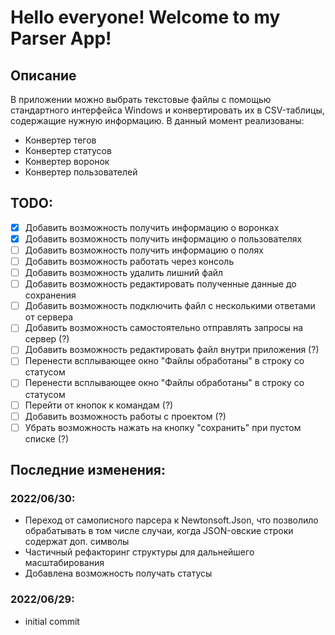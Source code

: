 # Hello everyone! Welcome to my Parser App!

## Описание
В приложении можно выбрать текстовые файлы с помощью стандартного интерфейса Windows и конвертировать их в CSV-таблицы, содержащие нужную информацию.
В данный момент реализованы:
- Конвертер тегов
- Конвертер статусов
- Конвертер воронок
- Конвертер пользователей

## TODO:
- [x] Добавить возможность получить информацию о воронках
- [x] Добавить возможность получить информацию о пользователях
- [ ] Добавить возможность получить информацию о полях
- [ ] Добавить возможность работать через консоль
- [ ] Добавить возможность удалить лишний файл
- [ ] Добавить возможность редактировать полученные данные до сохранения
- [ ] Добавить возможность подключить файл с несколькими ответами от сервера
- [ ] Добавить возможность самостоятельно отправлять запросы на сервер (?)
- [ ] Добавить возможность редактировать файл внутри приложения (?)
- [ ] Перенести всплывающее окно "Файлы обработаны" в строку со статусом
- [ ] Перенести всплывающее окно "Файлы обработаны" в строку со статусом
- [ ] Перейти от кнопок к командам (?)
- [ ] Добавить возможность работы с проектом (?)
- [ ] Убрать возможность нажать на кнопку "сохранить" при пустом списке (?)

## Последние изменения:
### 2022/06/30:
* Переход от самописного парсера к Newtonsoft.Json, что позволило обрабатывать в том числе случаи, когда JSON-овские строки содержат доп. символы
* Частичный рефакторинг структуры для дальнейшего масштабирования
* Добавлена возможность получать статусы

### 2022/06/29:
* initial commit
